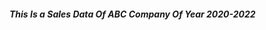 <html>

<head>
  
</head>

<body>
  <h5>
    This Is a Sales Data Of ABC Company Of Year 2020-2022
  </h5>
<img src="">
</body>
</html>
